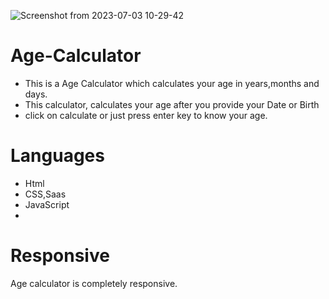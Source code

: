 ![Screenshot from 2023-07-03 10-29-42](https://github.com/salmaimam/Age-Calculator/assets/49445420/02aeecfe-b02f-454d-a41b-1566bf09466b)
# Age-Calculator
- This is a Age Calculator which calculates your age in years,months and days.
- This calculator, calculates your age after you provide your Date or Birth
- click on calculate or just press enter key to know your age.


# Languages 
- Html
- CSS,Saas
- JavaScript
- 
# Responsive
Age calculator is completely responsive. 
